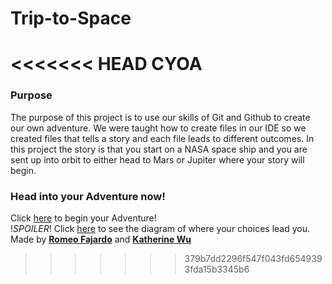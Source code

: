 # Trip-to-Space
<<<<<<< HEAD
CYOA
=======

### Purpose
The purpose of this project is to use our skills of Git and Github to create our own adventure. We were taught how to create files in our IDE so we created files that tells a story and each file leads to different outcomes. In this project the story is that you start on a NASA space ship and you are sent up into orbit to either head to Mars or Jupiter where your story will begin.

### Head into your Adventure now!
Click [here](NASA.md) to begin your Adventure!                                                                                                                                                                                 
!*SPOILER*! Click [here](https://docs.google.com/drawings/d/1Q3pETEW8oFP3LgRpNfnkLG5bgiDNHVhcfkMTy_AaHQA/edit) to see the diagram of where your choices lead you.                                                                
Made by [**Romeo Fajardo**](https://github.com/romeof8735) and [**Katherine Wu**](https://github.com/katherinew5896)
>>>>>>> 379b7dd2296f547f043fd6549393fda15b3345b6
